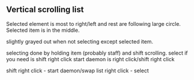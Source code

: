 ## Vertical scrolling list
Selected element is most to right/left and rest are following large circle. Selected item is in the middle.

slightly grayed out when not selecting except selected item.

selecting done by holding item (probably staff) and shift scrolling.
select if you need is shift right click
start daemon is right click/shift right click

shift right click - start daemon/swap list
right click - select